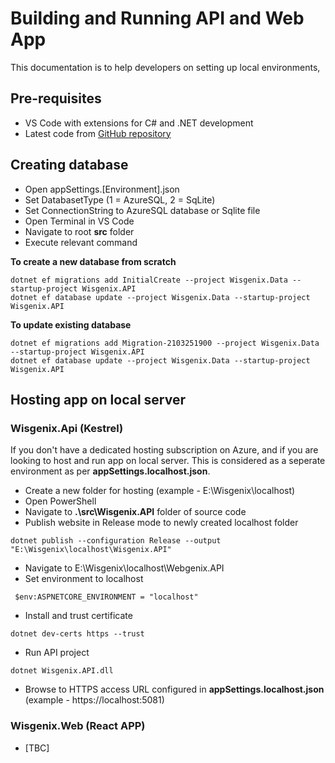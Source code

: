 # Building and Running API and Web App
This documentation is to help developers on setting up local environments, 

## Pre-requisites
-  VS Code with extensions for C# and .NET development
-  Latest code from <a href="https://github.com/nirmand/Wisgenix-AI.git" target="_blank"> GitHub repository</a>
## Creating database
- Open appSettings.[Environment].json
- Set DatabasetType (1 = AzureSQL, 2 = SqLite)
- Set ConnectionString to AzureSQL database or Sqlite file
- Open Terminal in VS Code
- Navigate to root **src** folder
- Execute relevant command

**To create a new database from scratch**
```
dotnet ef migrations add InitialCreate --project Wisgenix.Data --startup-project Wisgenix.API
dotnet ef database update --project Wisgenix.Data --startup-project Wisgenix.API
```

**To update existing database**
```
dotnet ef migrations add Migration-2103251900 --project Wisgenix.Data --startup-project Wisgenix.API
dotnet ef database update --project Wisgenix.Data --startup-project Wisgenix.API
```

## Hosting app on local server
### Wisgenix.Api (Kestrel)
If you don't have a dedicated hosting subscription on Azure, and if you are looking to host and run app on local server. This is considered as a seperate environment as per **appSettings.localhost.json**.
- Create a new folder for hosting (example - E:\Wisgenix\localhost)
- Open PowerShell
- Navigate to **.\src\Wisgenix.API** folder of source code
- Publish website in Release mode to newly created localhost folder
```
dotnet publish --configuration Release --output "E:\Wisgenix\localhost\Wisgenix.API"
```
- Navigate to E:\Wisgenix\localhost\Webgenix.API
- Set environment to localhost
```
 $env:ASPNETCORE_ENVIRONMENT = "localhost"
```
- Install and trust certificate
```
dotnet dev-certs https --trust
```
- Run API project
```
dotnet Wisgenix.API.dll
```
- Browse to HTTPS access URL configured in **appSettings.localhost.json** (example - https://localhost:5081)

### Wisgenix.Web (React APP)
- [TBC]
